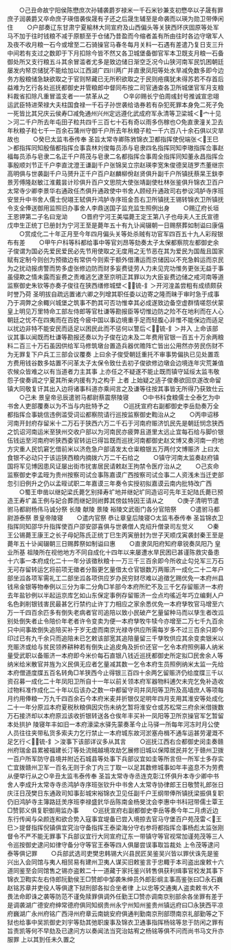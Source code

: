 <!-- { "loadSidebar": true } -->
　　○己丑命故宁阳侯陈懋庶次孙辅袭爵岁禄米一千石米钞兼支初懋卒以子晟有罪庶子润袭爵又卒命庶子瑛借袭俟晟有子还之后晟生辅至是命袭而以瑛为勋卫带俸闲住
　　○户部奏辽东甘肃宁夏榆林大同宣府及山西偏头等关狭西环庆固原等处军马不加于往时钱粮不减于原额至于仓储乃昔盈而今缩者盖有所由往时各边守墩军人及夜不收月粮一石今或增至二石骑操官马春冬每月关料一石遇有差遣乃复日支三升中间若有支过之数即于下月扣除今皆不然又各卫城堡备御官军本卫既支月粮一石备御处所又支行粮五斗其余冒滥者尤多是致边储日渐空乏况今山狭河南军民饥困朝廷屡发内帑京储犹不能给加以江西湖广四川两广并直隶凤阳等处水旱减免数多即今边务方殷粮储急缺欲取之于官则帑藏已无所积欲取之于民则疮痍犹未得苏若不存首后益难为乞行各处巡抚都御史并管粮郎中督同布按二司官通查各卫所城堡官军月支粮料裁省扣除凡重冒滥支者一一禁革从之
　　○辛卯赐长宁伯周彧封号推诚宣忠翊运武臣特进荣禄大夫柱国食禄一千石子孙世袭给诰券若有杂犯死罪本身免二死子免一死皆比其兄庆云侯寿□减免通州兴州定远遵化武成府军永清等卫梁城＜宀十见＞河二千户所去年屯田子粒共四千三百七十石有奇以雨多伤稼也○免直隶潼关卫去年秋粮子粒七千一百余石蒲州守御千户所去年秋粮子粒一千六百八十余石俱以灾旱故也
　　○癸巳太监韦泰传奉  圣旨太常寺卿陈敩锦衣卫都指挥使倪端张＜王巳＞都指挥同知殷偕都指挥佥事袁林刘俊每员添与皂隶四名指挥同知李璈指挥佥事赵福每员添与皂隶二名正千户蒋茂与皂隶二名都指挥佥事周全指挥同知董永昌指挥佥事殷顺刘节正千户李直沈澄王谦副千户张锦吴立宗赵瑛李宽朱俊德吴琏罗杰董继宗高明俱与世袭副千户马赟升正千户百户赵麟柳佾赵贤俱升副千户所镇抚蔡杲王鈇李景芳傅隆赵敏江淮戴昙计珍俱升百户文思院大使张靖副使杜林张鉴俱升锦衣卫百户太常寺少卿李景华右通政任杰俱升通政使中书舍人顾经升通政司右参议鸿胪寺序班安昱升中书舍人儒士倪翊王轼俱升鸿胪寺序班金吾右卫所镇抚王锡转锦衣卫所镇抚令支全俸送御用监照旧办事舍人李鼎送国子监充监生照例出身
　　○赐辽府长垣王恩钾第二子名曰宠泑
　　○晋府宁河王美堛薨王定王第八子也母夫人王氏宣德戊申生正统丁巳册封为宁河王至是薨年五十有九讣闻辍朝一日赐祭葬如制谥曰康僖
　　○赏成化二十年正月至今年四月偏头关等处杀贼有功官军四百五十九人彩叚银布有差
　　○甲午户科等科都给事中等官刘昂等劾奏太子太保都察院左都御史余子俊谓为国必先爱民爱民必先节用使取之无度用之无节恶在其为爱民为国哉且国家赋有定制今则创为预徵边有常供今则索于额外借漕运而京储因以不充急斡运而京民为之扰动报虏警而势多虚张修边防而财多妄费徒劳人力未见完功惟务更张无益于事虽侵欺之情未露而妄费之责难逃乞逮至京明正其罪以为大臣妄费边储之戒河南等道监察御史朱钦等亦奏子俊往在狭西缮修城壁＜锍-釒＞开河湟盖尝粗有成绩颇获时誉乃荷  圣明拔自疏远置诸六卿之列增其职任委以边寄之隆而昧于审时急于成事乃于凋弊之余輙兴城堡之筑事不酌其可否功惟幸其必成遂致边备空虚群情嗟怨伏蒙  皇上明见万里特命工部左侍郎等官杜谦等勘报臣等切惟边防之险不在地利而在人心朝廷之忧不在四夷而在百姓今疲中国以事边境重手足而轻腹心非惟不能保边而适足以扰边非特不能安民而适足以困民此而不惩何以警后＜锍-釒＞并入  上命该部议其事以闻既而杜谦等勘报还奏以为子俊在边未及二年费用官银一百五十万余两粮料二百三十万石虽因供给军马修筑墩台置造兵器优赡阵亡皆出公用然亦劳民伤财不为无罪复下户兵工三部会议覆奏  上曰余子俊受朝廷重托不审事势偏执已见处置乖方费用钱谷数多姑置不问革太子太保令致仕去初子俊欲修边墩会边境连年灾荒兼值农候众皆难之以有当道者力主其事  上亦任之不疑遂不能止既而镇守延绥太监韦敬怨子俊奏调之宁夏其所亲内援有为之构于  上者  上始疑之适子俊奏欲回京遂改命留镇大同敬复讦其出入边将诸事科道亦乘间言之及谦等往按其事皆无所得乃获致仕云
　　○己未  景皇帝忌辰遣驸马都尉蔡震祭陵寝
　　○中书科食粮儒士仝泰乞为中书舍人吏部覆奏以为不当与内批特予之
　　○巡抚宣府右副都御史李岳劾奏万全都指挥佥事姚信违例滥受词讼都察院请行巡按监察御史鞫治从之
　　○丙申诏移河南开封府存留米十二万石于狭西六万二千石于河南府赈济饥民先是朝廷悯念狭西之饥诏河南运米至狭州交收户部以为河南民亦疲弊且道里太远止宜每石给与脚价银伍钱运至河南府听狭西委官转运已得旨既而巡抚河南都御史赵文博又奏河南一府地方灾重人民饥窘乞借前米以济危急户部请发太仓粜粮银五万两付文博赈济  上曰太食银不必动只于该运狭西粮内摘拨六万二千石给之
　　○镇守河南太监奏赵府镇国将军见博因患风证屡出街市扰害居民请敕赵王拘禁令医疗治从之
　　○己亥命监察御史李孟晊为贵州按察司试佥事陈嘉谟广西按察司试佥事二人资浅未当迁吏部忽引旧例升之仍以孟晊试职二年嘉谟三年奏令实授初拟嘉谟云南内批特改广西
　　○蜀王申凿以继妃梁氏薨乞别择寿圹地并继妃圹同造诏可先年王妃陆氏薨已预造王寿圹盖王例与妃合葬而继妃则祔葬其傍兹特因王请从之
　　○庚子清明节遣驸马都尉杨伟马诚分祭  长陵  献陵  景陵  裕陵文武衙门各分官陪祭
　　○遣驸马都尉游泰祭  景皇帝陵寝
　　○遣内官祭  恭让章皇后陵寝○太监韦泰传奉  圣旨锦衣卫指挥同知邵华升指挥使百户邵安邵喜俱与世袭僧人克绍升僧录司左觉义
　　○秦王公锡薨王康王之长子母妃陈氏正统丁巳生丙寅册封为世子天顺戊寅袭封秦王至是薨年五十讣闻辍朝三日赐葬祭如制谥曰惠
　　○直隶凤阳府知府章锐奏凤阳乃  皇业所基  祖陵所在视他地方不同自成化十四年以来屡遭水旱民困已甚谨陈救灾备患十六事一本府成化二十一年分该徵秋粮十一万三千三百余即今所收止勾兑军三万石无可存留转运乞将前项无徵者分豁更乞量借太仓官银数万两赈济一成化二十二年户部坐泒各项军需礼工二部坐泒各项供应岁办民穷财尽难以追徵乞赐优免一本府州县钱帛金银等物奉例以三分为率二分角□羊部今本府所贮不及三千乞存留赈济一本府去年盐钞例以半起运京库乞如山东保定事例存留赈济一佥点均徭近年巧立编剩人户名色剥削银钱害民最甚乞行禁约止许丁力相应之家余悉优免一本府孳牧官马增至六万一千四百余匹多有倒失老病者官司追陪以致小民破产乞量留种马而以孳生者改泒别处倒失者止令陪价年老者许令变卖为便一本府孳牧牛犊今亦增至二万七千九百余只中间事故倒失追陪买补于岁无虚而南京光禄寺供应所需每岁多不过三百余只即今印过已有九千余只而追陪未已乞敕该部宽其追陪量留三千孳牧供应其余变卖银米以充赈济或给与贫民领养耕种若有倒失止追皮角及折价还官一乞令本府照例募人纳米量受武职以备赈济一本府即今米价每石直银八钱近巡抚都御史所定拟□民舍余人等纳米给米散官并旌为义民俱无应者乞量减其数一乞令本府生员照例纳米太监一先给本府僧道度牒五百名转角□羊狭西今止得银三百四十余两乞留赈济仍给度牒三千以资召募一成化二十年凤阳卫所自十一年以前关领本府军器物料逋欠未完乞免补造收过物料准作成化二十年以后该办之数一中都留守司并凤阳等卫所及高墙庶人等项每月约用俸粮一万九千四百余石今本府米麦并折银仅足明年四月支用其淮安等处成化二十一年分原泒本府夏税秋粮俱因灾伤未纳乞暂将淮安仓或苏松常三府余米借拨数万石接济却以本府原泒该收折银转送各仓俟年丰买补一凤阳等卫所京操官军乞暂留本处拱护  陵寝年丰如旧一本府濠梁水驿先蒙奏革今止马驿一所每年河冻时月公使人员往往夹带私货多索夫力乞行禁止一本府城东故河淤塞舟楫不通车运甚劳灌溉不足乞行＜锍-釒＞浚事下该部详议多从其言
　　○巡抚江西右佥都御史闵圭奏赣州府瑞金县累被福建长汀等处流贼越境攻劫乞展修旧城以保障居民并乞于赣州卫拨一百户所军防守县境并附近石城县等处事下兵部议宜如圭等所言但一所军士多存实亡宜拨赣州卫军一百名无则于余丁内三丁取一以足其数修城事如年丰盗息不为劳费从便举行从之○辛丑太监韦泰传奉  圣旨太常寺寺丞连克彰江怀俱升本寺少卿中书舍人李成升太常寺寺丞鸿胪寺序班张钦升中书舍人太常寺协律郎王日敬赞礼郎张日庆汪日茂樊日东通政司知事彭城宋裕锦衣卫见任副千户王纲带俸所镇抚梁振俱复职仍旧鸿胪寺主簿路廷羙序班李禄盛釴华岳陈南金杨旻沈会李惠中书科冠带儒士覃王□赞郭义俱复职御用监办事
　　○巡抚宣府右副都御史李岳等奏今年二月虏近边东行传闻与朵颜连和欲合势入寇事宜堤备已尝入境掠去官马守堡百户苑茂雷＜王巳＞提督指挥倪镇俱宜究治守备指挥王泰梁海分守右参将都指挥佥事杨彪太监张刚督令不严不能无罪事下兵部议宜行大同宣府辽东一带镇守等官视常加谨苑茂等三人令巡按御史逮问如律守备分守等官王泰等四人俱屡尝误事取旨裁处  上令茂等逮问泰等俱记罪
　　○兵部武选司吏樊忠韩锡大兴县民匠吴鉴吴兴皆以罪伏诛先是鉴兴出入会同馆与夷人相贸易有建州卫夷人谋买旧敕鉴言于忠輙于本司盗出废敕十六道同鉴至会同馆售之锡亦盗敕二十一道藏于家托鉴兴转售俱获利缉事官校发其事下锦衣卫鞫实左右侍郎阮勤侯王□赞郎中邹袭朱绅员外郎彭纲主事高鉴张曰□永石巍赵铭苏章并吏役人等俱逮下狱刑部各拟合坐者律  上以忠等交通夷人盗卖敕书大不畏法命即诛之袭等防范不谨免赎罪俱调外任勤王□赞亦调南京别部余各坐罪有差于是调袭湖广德安府绅常德府俱同知纲贵州永宁州知州鉴贵州镇远府曰□永狭西平凉府巍湖广永州府铭广西浔州府章云南姚安府俱通判勤南京刑部瓒南京礼部勤等之下狱也给事中吴凯御史刘宇等劾其弛职废事及锦衣卫通事指挥杨铭等怠于防闲之罪有旨责凯等何不早劾及已逮问方以奏闻法当究治姑宥之杨铭等俱不问而尚书马文升亦服罪  上以其到任未久置之
